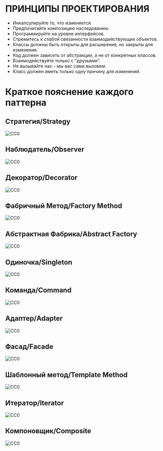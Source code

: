 ПРИНЦИПЫ ПРОЕКТИРОВАНИЯ
=======================
- Инкапсулируйте то, что изменяется.
- Предпочитайте композицию наследованию.
- Программируйте на уровне интерфейсов.
- Стремитесь к слабой связанности взаимодействующих объектов.
- Классы должны быть открыты для расширения, но закрыты для изменения.
- Код должен зависеть от абстракции, а не от конкретных классов.
- Взаимодействуйте только с "друзьями".
- Не вызывайте нас - мы вас сами вызовем.
- Класс должен иметь только одну причину для изменений.

Краткое пояснение каждого паттерна
==================================

Стратегия/Strategy
------------------
![CC0](https://github.com/Panchenko-Vlad/java-lessons/blob/master/LessonsJavaSE/src/HeadFirst/Strategy_1/Screenshots/07_strategy.png)

Наблюдатель/Observer
--------------------
![CC0](https://github.com/Panchenko-Vlad/java-lessons/blob/master/LessonsJavaSE/src/HeadFirst/Observer_2/Screenshots/03_observer.png)

Декоратор/Decorator
-------------------
![CC0](https://github.com/Panchenko-Vlad/java-lessons/blob/master/LessonsJavaSE/src/HeadFirst/Decorator_3/Screenshots/18_decorator.png)

Фабричный Метод/Factory Method
------------------------------
![CC0](https://github.com/Panchenko-Vlad/java-lessons/blob/master/LessonsJavaSE/src/HeadFirst/Factory_4/Screenshots/19_factorymethod.png)

Абстрактная Фабрика/Abstract Factory
------------------------------------
![CC0](https://github.com/Panchenko-Vlad/java-lessons/blob/master/LessonsJavaSE/src/HeadFirst/Factory_4/Screenshots/14_abstractfactory.png)

Одиночка/Singleton
------------------
![CC0](https://github.com/Panchenko-Vlad/java-lessons/blob/master/LessonsJavaSE/src/HeadFirst/Singleton_5/Screenshots/23_singleton.png)

Команда/Command
---------------
![CC0](https://github.com/Panchenko-Vlad/java-lessons/blob/master/LessonsJavaSE/src/HeadFirst/Command_6/Screenshots/04_command.png)

Адаптер/Adapter
---------------
![CC0](https://github.com/Panchenko-Vlad/java-lessons/blob/master/LessonsJavaSE/src/HeadFirst/Adapter_7/Screenshots/12_adapter.png)

Фасад/Facade
------------
![CC0](https://github.com/Panchenko-Vlad/java-lessons/blob/master/LessonsJavaSE/src/HeadFirst/Facade_8/Screenshots/21_facade.png)

Шаблонный метод/Template Method
-------------------------------
![CC0](https://github.com/Panchenko-Vlad/java-lessons/blob/master/LessonsJavaSE/src/HeadFirst/TemplateMethod_9/Screenshots/09_templatemethod.png)

Итератор/Iterator
-----------------
![CC0](https://github.com/Panchenko-Vlad/java-lessons/blob/master/LessonsJavaSE/src/HeadFirst/Iterator_10/Screenshots/08_iterator.png)

Компоновщик/Composite
---------------------
![CC0](https://github.com/Panchenko-Vlad/java-lessons/blob/master/LessonsJavaSE/src/HeadFirst/Composite_11/Screenshots/16_composite.png)
